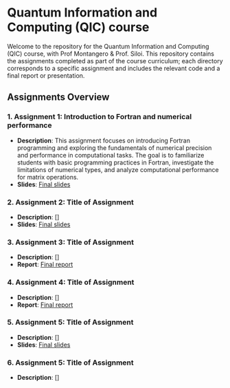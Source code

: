 # Quantum Information and Computing (QIC) course

Welcome to the repository for the Quantum Information and Computing (QIC) course, with Prof Montangero & Prof. Siloi. This repository contains the assignments completed as part of the course curriculum; each directory corresponds to a specific assignment and includes the relevant code and a final report or presentation.

## Assignments Overview

### 1. **Assignment 1: Introduction to Fortran and numerical performance**
   - **Description**: This assignment focuses on introducing Fortran programming and exploring the fundamentals of numerical precision and performance in computational tasks. The goal is to familiarize students with basic programming practices in Fortran, investigate the limitations of numerical types, and analyze computational performance for matrix operations.
   - **Slides**: [Final slides](./Assignment1/Assignment1%20-%20Calandra%20Buonaura%20Lorenzo%20-%20SLIDES.pdf)

### 2. **Assignment 2: Title of Assignment**
   - **Description**: []
   - **Slides**: [Final slides](./Assignment2/Assignment2%20-%20Calandra%20Buonaura%20Lorenzo%20-%20SLIDES.pdf)

### 3. **Assignment 3: Title of Assignment**
   - **Description**: []
   - **Report**: [Final report](./Assignment3/Assignment3%20-%20Calandra%20Buonaura%20Lorenzo%20-%20REPORT.pdf)

### 4. **Assignment 4: Title of Assignment**
   - **Description**: []
   - **Report**: [Final report](./Assignment4/Assignment4%20-%20Calandra%20Buonaura%20Lorenzo%20-%20REPORT.pdf)

### 5. **Assignment 5: Title of Assignment**
   - **Description**: []
   - **Slides**: [Final slides](./Assignment5/Assignment5%20-%20Calandra%20Buonaura%20Lorenzo%20-%20SLIDES.pdf)

### 6. **Assignment 5: Title of Assignment**
   - **Description**: []